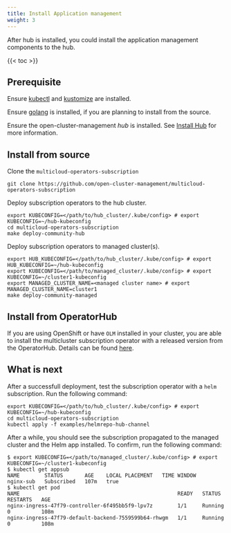 ```yaml
---
title: Install Application management
weight: 3
---
```


After hub is installed, you could install the application management components to the hub.

<!-- spellchecker-disable -->

{{< toc >}}

<!-- spellchecker-enable -->

## Prerequisite

Ensure [kubectl](https://kubernetes.io/docs/tasks/tools/install-kubectl/) and [kustomize](https://kubernetes-sigs.github.io/kustomize/installation/) are installed.

Ensure [golang](https://golang.org/doc/install) is installed, if you are planning to install from the source.

Ensure the open-cluster-management _hub_ is installed. See [Install Hub](install-hub.md) for more information.


## Install from source
Clone the `multicloud-operators-subscription`

```Shell
git clone https://github.com/open-cluster-management/multicloud-operators-subscription
```

Deploy subscription operators to the hub cluster.

```Shell
export KUBECONFIG=</path/to/hub_cluster/.kube/config> # export KUBECONFIG=~/hub-kubeconfig
cd multicloud-operators-subscription
make deploy-community-hub
```

Deploy subscription operators to managed cluster(s).

```Shell
export HUB_KUBECONFIG=</path/to/hub_cluster/.kube/config> # export HUB_KUBECONFIG=~/hub-kubeconfig
export KUBECONFIG=</path/to/managed_cluster/.kube/config> # export KUBECONFIG=~/cluster1-kubeconfig
export MANAGED_CLUSTER_NAME=<managed cluster name> # export MANAGED_CLUSTER_NAME=cluster1
make deploy-community-managed
```

## Install from OperatorHub
If you are using OpenShift or have `OLM` installed in your cluster, you are able to install the multicluster subscription operator with a released version from the OperatorHub. Details can be found [here](https://operatorhub.io/operator/multicluster-operators-subscription).

## What is next

After a successfull deployment, test the subscription operator with a `helm` subscription. Run the following command:

```Shell
export KUBECONFIG=</path/to/hub_cluster/.kube/config> # export KUBECONFIG=~/hub-kubeconfig
cd multicloud-operators-subscription
kubectl apply -f examples/helmrepo-hub-channel
```

After a while, you should see the subscription propagated to the managed cluster and the Helm app installed. To confirm, run the following command:

```Shell
$ export KUBECONFIG=</path/to/managed_cluster/.kube/config> # export KUBECONFIG=~/cluster1-kubeconfig
$ kubectl get appsub 
NAME        STATUS       AGE    LOCAL PLACEMENT   TIME WINDOW
nginx-sub   Subscribed   107m   true  
$ kubectl get pod
NAME                                                   READY   STATUS      RESTARTS   AGE
nginx-ingress-47f79-controller-6f495bb5f9-lpv7z        1/1     Running     0          108m
nginx-ingress-47f79-default-backend-7559599b64-rhwgm   1/1     Running     0          108m
```
